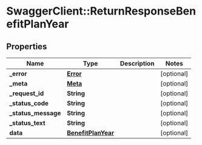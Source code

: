 # SwaggerClient::ReturnResponseBenefitPlanYear

## Properties
Name | Type | Description | Notes
------------ | ------------- | ------------- | -------------
**_error** | [**Error**](Error.md) |  | [optional] 
**_meta** | [**Meta**](Meta.md) |  | [optional] 
**_request_id** | **String** |  | [optional] 
**_status_code** | **String** |  | [optional] 
**_status_message** | **String** |  | [optional] 
**_status_text** | **String** |  | [optional] 
**data** | [**BenefitPlanYear**](BenefitPlanYear.md) |  | [optional] 


